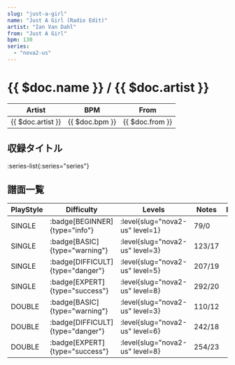 ```yaml
---
slug: "just-a-girl"
name: "Just A Girl (Radio Edit)"
artist: "Ian Van Dahl"
from: "Just A Girl"
bpm: 130
series:
  - "nova2-us"
---
```


# {{ $doc.name }} / {{ $doc.artist }}

|Artist|BPM|From|
|------|---|----|
|{{ $doc.artist }}|{{ $doc.bpm }}|{{ $doc.from }}|

## 収録タイトル

:series-list{:series="series"}

## 譜面一覧

|PlayStyle|Difficulty|Levels|Notes|Movie|
|---------|----------|------|-----|-----|
|SINGLE| :badge[BEGINNER]{type="info"}|<div class="field is-grouped is-grouped-multiline"> :level{slug="nova2-us" level=1}</div>|79/0||
|SINGLE| :badge[BASIC]{type="warning"}|<div class="field is-grouped is-grouped-multiline"> :level{slug="nova2-us" level=3}</div>|123/17||
|SINGLE| :badge[DIFFICULT]{type="danger"}|<div class="field is-grouped is-grouped-multiline"> :level{slug="nova2-us" level=5}</div>|207/19||
|SINGLE| :badge[EXPERT]{type="success"}|<div class="field is-grouped is-grouped-multiline"> :level{slug="nova2-us" level=8}</div>|292/20||
|DOUBLE| :badge[BASIC]{type="warning"}|<div class="field is-grouped is-grouped-multiline"> :level{slug="nova2-us" level=3}</div>|110/12||
|DOUBLE| :badge[DIFFICULT]{type="danger"}|<div class="field is-grouped is-grouped-multiline"> :level{slug="nova2-us" level=6}</div>|242/18||
|DOUBLE| :badge[EXPERT]{type="success"}|<div class="field is-grouped is-grouped-multiline"> :level{slug="nova2-us" level=8}</div>|254/23||
